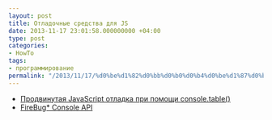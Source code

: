 ```yaml
---
layout: post
title: Отладочные средства для JS
date: 2013-11-17 23:01:58.000000000 +04:00
type: post
categories:
- HowTo
tags:
- программирование
permalink: "/2013/11/17/%d0%be%d1%82%d0%bb%d0%b0%d0%b4%d0%be%d1%87%d0%bd%d1%8b%d0%b5-%d1%81%d1%80%d0%b5%d0%b4%d1%81%d1%82%d0%b2%d0%b0-%d0%b4%d0%bb%d1%8f-js/"
---
```

* [Продвинутая JavaScript отладка при помощи console.table()](http://habrahabr.ru/post/202394/ "Продвинутая JavaScript отладка при помощи console.table()")  
* [FireBug* Console API](http://habrahabr.ru/post/188066/ "FireBug* Console API")

